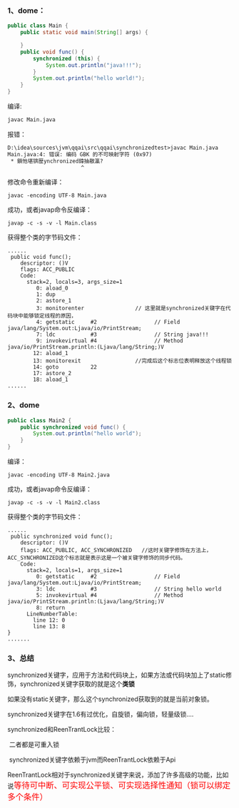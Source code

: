 ### 1、dome：

```java
public class Main {
    public static void main(String[] args) {

    }
    public void func() {
        synchronized (this) {
            System.out.println("java!!!");
        }
        System.out.println("hello world!");
    }
}
```

编译:

```txt
javac Main.java
```

报错：

```txt
D:\idea\sources\jvm\qqai\src\qqai\synchronizedtest>javac Main.java
Main.java:4: 错误: 编码 GBK 的不可映射字符 (0x97)
 * 鎻忚堪锛歴ynchronized鍏抽敭瀛?
                       ^
```

修改命令重新编译：

```
javac -encoding UTF-8 Main.java
```

成功，或者javap命令反编译：

```
javap -c -s -v -l Main.class
```

获得整个类的字节码文件：

```
......
 public void func();
    descriptor: ()V
    flags: ACC_PUBLIC
    Code:
      stack=2, locals=3, args_size=1
         0: aload_0
         1: dup
         2: astore_1
         3: monitorenter				// 这里就是synchronized关键字在代码块中能够锁定线程的原因，
         4: getstatic     #2                  // Field java/lang/System.out:Ljava/io/PrintStream;
         7: ldc           #3                  // String java!!!
         9: invokevirtual #4                  // Method java/io/PrintStream.println:(Ljava/lang/String;)V
        12: aload_1
        13: monitorexit					//完成后这个标志位表明释放这个线程锁
        14: goto          22
        17: astore_2
        18: aload_1
......
```

### 2、dome

```java
public class Main2 {
    public synchronized void func() {
        System.out.println("hello world");
    }
}
```

编译：

```
javac -encoding UTF-8 Main2.java
```

成功，或者javap命令反编译：

```
javap -c -s -v -l Main2.class
```

获得整个类的字节码文件：

```
......
 public synchronized void func();
    descriptor: ()V
    flags: ACC_PUBLIC, ACC_SYNCHRONIZED   //这时关键字修饰在方法上，ACC_SYNCHRONIZED这个标志就是表示这是一个被关键字修饰的同步代码。
    Code:
      stack=2, locals=1, args_size=1
         0: getstatic     #2                  // Field java/lang/System.out:Ljava/io/PrintStream;
         3: ldc           #3                  // String hello world
         5: invokevirtual #4                  // Method java/io/PrintStream.println:(Ljava/lang/String;)V
         8: return
      LineNumberTable:
        line 12: 0
        line 13: 8
}
.......
```

### 3、总结

synchronized关键字，应用于方法和代码块上，如果方法或代码块加上了static修饰，synchronized关键字获取的就是这个**类锁**

如果没有static关键字，那么这个synchronized获取到的就是当前对象锁。

synchronized关键字在1.6有过优化，自旋锁，偏向锁，轻量级锁....   

synchronized和ReenTrantLock比较：

​	二者都是可重入锁

​	synchronized关键字依赖于jvm而ReenTrantLock依赖于Api

​	ReenTrantLock相对于synchronized关键字来说，添加了许多高级的功能，比如说<font color = red size = 4>等待可中断、可实现公平锁、可实现选择性通知（锁可以绑定多个条件）</font>

​	